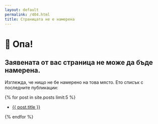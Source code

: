 ```yaml
---
layout: default
permalink: /404.html
title: Страницата не е намерена
---
```


# 🙊 Опа!

## Заявената от вас страница не може да бъде намерена.

Изглежда, че нищо не бе намерено на това място. Ето списък с последните публикации:

{% for post in site.posts limit:5 %}
<ul>
<li><a href="{{ post.url }}">{{ post.title }}</a></li>
</ul>
{% endfor %}

